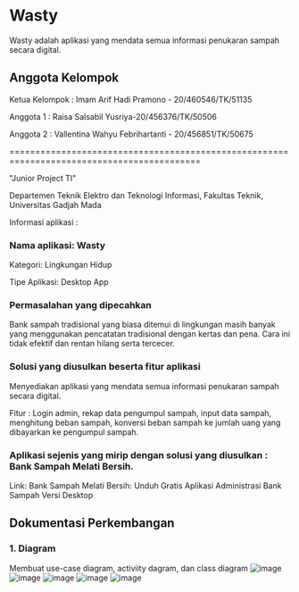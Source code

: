 # Wasty
Wasty adalah aplikasi yang mendata semua informasi penukaran sampah secara digital.

## Anggota Kelompok 

   Ketua Kelompok : Imam Arif Hadi Pramono - 20/460546/TK/51135

   Anggota 1 : Raisa Salsabil Yusriya-20/456376/TK/50506

   Anggota 2 : Vallentina Wahyu Febrihartanti - 20/456851/TK/50675
   
===========================================================================================

"Junior Project TI"

Departemen Teknik Elektro dan Teknologi Informasi, Fakultas Teknik, Universitas Gadjah Mada

Informasi aplikasi :

### Nama aplikasi: Wasty
Kategori: Lingkungan Hidup

Tipe Aplikasi: Desktop App
### Permasalahan yang dipecahkan 
Bank sampah tradisional yang biasa ditemui di lingkungan masih banyak yang menggunakan pencatatan tradisional dengan kertas dan pena. Cara ini tidak efektif dan rentan hilang serta tercecer.  
### Solusi yang diusulkan beserta fitur aplikasi 
Menyediakan aplikasi yang mendata semua informasi penukaran sampah secara digital.

Fitur : 
Login admin,
rekap data pengumpul sampah,
input data sampah,
menghitung beban sampah,
konversi beban sampah ke jumlah uang yang dibayarkan ke pengumpul sampah.

### Aplikasi sejenis yang mirip dengan solusi yang diusulkan : Bank Sampah Melati Bersih.
Link: Bank Sampah Melati Bersih: Unduh Gratis Aplikasi Administrasi Bank Sampah Versi Desktop

## Dokumentasi Perkembangan
### 1. Diagram
Membuat use-case diagram, activiity dagram, dan class diagram
![image](https://user-images.githubusercontent.com/71454818/189573407-fd208c78-938d-4277-9ead-a504157b5f5c.png)
![image](https://user-images.githubusercontent.com/71454818/189573423-6427adef-38c8-4c72-a571-510fdc0877f9.png)
![image](https://user-images.githubusercontent.com/71454818/189573439-0df437b4-39e6-4c21-9e5b-8259edcb07fb.png)
![image](https://user-images.githubusercontent.com/71454818/189573449-83b6790b-16c8-4977-81aa-07f7ef2c56a8.png)
![image](https://user-images.githubusercontent.com/71454818/189573471-0300fe19-54cb-498a-9f7e-66467d062462.png)

